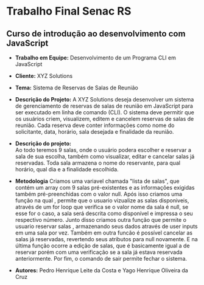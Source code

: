 #  Trabalho Final Senac RS
## Curso de introdução ao desenvolvimento com JavaScript 

- **Trabalho em Equipe:** Desenvolvimento de um Programa CLI em JavaScript

- **Cliente:** XYZ Solutions

- **Tema:** Sistema de Reservas de Salas de Reunião 

- **Descrição do Projeto:**
A XYZ Solutions deseja desenvolver um sistema de gerenciamento de reservas de
salas de reunião em JavaScript para ser executado em linha de comando (CLI). O
sistema deve permitir que os usuários criem, visualizem, editem e cancelem
reservas de salas de reunião. Cada reserva deve conter informações como nome
do solicitante, data, horário, sala desejada e finalidade da reunião.

- **Descrição do projeto:**  
Ao todo teremos 9 salas, onde o usuário podera escolher e reservar a sala de sua escolha, também como visualizar, editar e cancelar salas já reservadas.
Toda sala armazena o nome do reservante, para qual horário, qual dia e a finalidade escolhida.

- **Metodologia**
  Criamos uma variavel chamada "lista de salas", que contém um array com 9 salas pré-existentes e as informações exigidas também pré-preenchidas com o valor null.
  Após isso criamos uma função na qual , permite que o usuario vizualize as salas disponiveis, através de um for loop que verifica se o valor nome da sala é null, se esse for o caso, a 
  sala será descrita como disponível e impressa o seu respectivo número.
  Junto disso criamos outra função que permite o usuario reservar salas , armazenando seus dados através de user inputs em uma sala por vez.
  Também em outra funcão é possível cancelar as salas já reservadas, revertendo seus atributos para null novamente.
  E na última função ocorre a edição de salas, que é basicamente igual a de reservar porém com uma verificação se a sala já estava reservada anteriormente.
  Por fim, o comando de sair permite fechar o sistema.
  

- **Autores:**
 Pedro Henrique Leite da Costa e Yago Henrique Oliveira da Cruz
